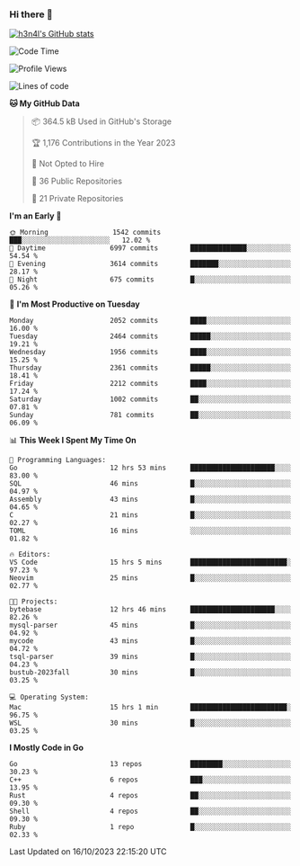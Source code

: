 ### Hi there 👋

[![h3n4l's GitHub stats](https://github-readme-stats.vercel.app/api?username=h3n4l&count_private=true&show_icons=true&theme=radical)](https://github.com/h3n4l/github-readme-stats)

<!--START_SECTION:waka-->
![Code Time](http://img.shields.io/badge/Code%20Time-1%2C619%20hrs%2053%20mins-blue)

![Profile Views](http://img.shields.io/badge/Profile%20Views-0-blue)

![Lines of code](https://img.shields.io/badge/From%20Hello%20World%20I%27ve%20Written-3.6%20million%20lines%20of%20code-blue)

**🐱 My GitHub Data** 

> 📦 364.5 kB Used in GitHub's Storage 
 > 
> 🏆 1,176 Contributions in the Year 2023
 > 
> 🚫 Not Opted to Hire
 > 
> 📜 36 Public Repositories 
 > 
> 🔑 21 Private Repositories 
 > 
**I'm an Early 🐤** 

```text
🌞 Morning                1542 commits        ███░░░░░░░░░░░░░░░░░░░░░░   12.02 % 
🌆 Daytime                6997 commits        ██████████████░░░░░░░░░░░   54.54 % 
🌃 Evening                3614 commits        ███████░░░░░░░░░░░░░░░░░░   28.17 % 
🌙 Night                  675 commits         █░░░░░░░░░░░░░░░░░░░░░░░░   05.26 % 
```
📅 **I'm Most Productive on Tuesday** 

```text
Monday                   2052 commits        ████░░░░░░░░░░░░░░░░░░░░░   16.00 % 
Tuesday                  2464 commits        █████░░░░░░░░░░░░░░░░░░░░   19.21 % 
Wednesday                1956 commits        ████░░░░░░░░░░░░░░░░░░░░░   15.25 % 
Thursday                 2361 commits        █████░░░░░░░░░░░░░░░░░░░░   18.41 % 
Friday                   2212 commits        ████░░░░░░░░░░░░░░░░░░░░░   17.24 % 
Saturday                 1002 commits        ██░░░░░░░░░░░░░░░░░░░░░░░   07.81 % 
Sunday                   781 commits         ██░░░░░░░░░░░░░░░░░░░░░░░   06.09 % 
```


📊 **This Week I Spent My Time On** 

```text
💬 Programming Languages: 
Go                       12 hrs 53 mins      █████████████████████░░░░   83.00 % 
SQL                      46 mins             █░░░░░░░░░░░░░░░░░░░░░░░░   04.97 % 
Assembly                 43 mins             █░░░░░░░░░░░░░░░░░░░░░░░░   04.65 % 
C                        21 mins             █░░░░░░░░░░░░░░░░░░░░░░░░   02.27 % 
TOML                     16 mins             ░░░░░░░░░░░░░░░░░░░░░░░░░   01.82 % 

🔥 Editors: 
VS Code                  15 hrs 5 mins       ████████████████████████░   97.23 % 
Neovim                   25 mins             █░░░░░░░░░░░░░░░░░░░░░░░░   02.77 % 

🐱‍💻 Projects: 
bytebase                 12 hrs 46 mins      █████████████████████░░░░   82.26 % 
mysql-parser             45 mins             █░░░░░░░░░░░░░░░░░░░░░░░░   04.92 % 
mycode                   43 mins             █░░░░░░░░░░░░░░░░░░░░░░░░   04.72 % 
tsql-parser              39 mins             █░░░░░░░░░░░░░░░░░░░░░░░░   04.23 % 
bustub-2023fall          30 mins             █░░░░░░░░░░░░░░░░░░░░░░░░   03.25 % 

💻 Operating System: 
Mac                      15 hrs 1 min        ████████████████████████░   96.75 % 
WSL                      30 mins             █░░░░░░░░░░░░░░░░░░░░░░░░   03.25 % 
```

**I Mostly Code in Go** 

```text
Go                       13 repos            ████████░░░░░░░░░░░░░░░░░   30.23 % 
C++                      6 repos             ███░░░░░░░░░░░░░░░░░░░░░░   13.95 % 
Rust                     4 repos             ██░░░░░░░░░░░░░░░░░░░░░░░   09.30 % 
Shell                    4 repos             ██░░░░░░░░░░░░░░░░░░░░░░░   09.30 % 
Ruby                     1 repo              █░░░░░░░░░░░░░░░░░░░░░░░░   02.33 % 
```




 Last Updated on 16/10/2023 22:15:20 UTC
<!--END_SECTION:waka-->

